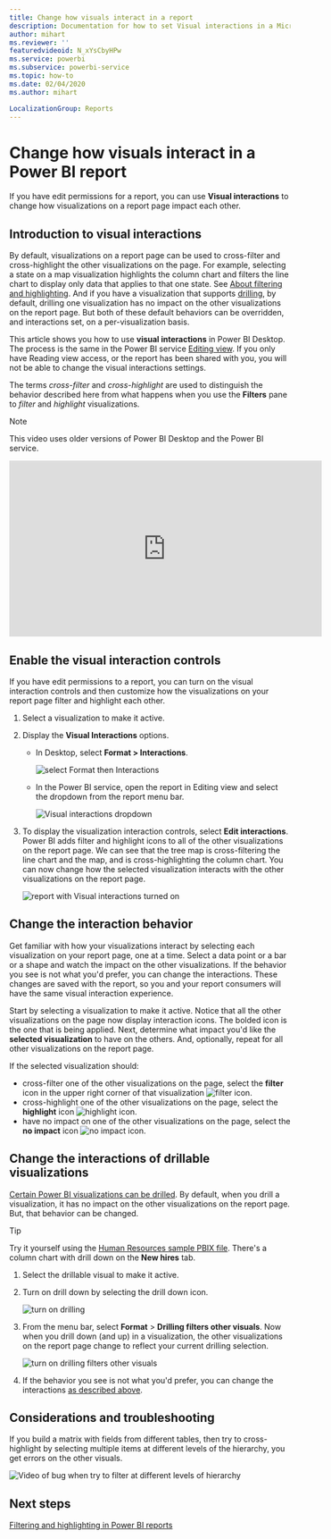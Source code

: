 ```yaml
---
title: Change how visuals interact in a report
description: Documentation for how to set Visual interactions in a Microsoft Power BI service report and a Power BI Desktop report.
author: mihart
ms.reviewer: ''
featuredvideoid: N_xYsCbyHPw
ms.service: powerbi
ms.subservice: powerbi-service
ms.topic: how-to
ms.date: 02/04/2020
ms.author: mihart

LocalizationGroup: Reports
---
```

# Change how visuals interact in a Power BI report
If you have edit permissions for a report, you can use **Visual interactions** to change how visualizations on a report page impact each other. 

## Introduction to visual interactions
By default, visualizations on a report page can be used to cross-filter and cross-highlight the other visualizations on the page.
For example, selecting a state on a map visualization highlights the column chart and filters the line chart to display only data that applies to that one state.
See [About filtering and highlighting](power-bi-reports-filters-and-highlighting.md). And if you have a visualization that supports [drilling](../consumer/end-user-drill.md), by default, drilling one visualization has no impact on the other visualizations on the report page. But both of these default behaviors can be overridden, and interactions set, on a per-visualization basis.

This article shows you how to use **visual interactions** in Power BI Desktop. The process is the same in the Power BI service [Editing view](service-interact-with-a-report-in-editing-view.md). If you only have Reading view access, or the report has been shared with you, you will not be able to change the visual interactions settings.

The terms *cross-filter* and *cross-highlight* are used to distinguish the behavior described here from what happens when you use the **Filters** pane to *filter* and *highlight* visualizations.  

> [!NOTE]
> This video uses older versions of Power BI Desktop and the Power BI service. 
>
>

<iframe width="560" height="315" src="https://www.youtube.com/embed/N_xYsCbyHPw?list=PL1N57mwBHtN0JFoKSR0n-tBkUJHeMP2cP" frameborder="0" allowfullscreen></iframe>


## Enable the visual interaction controls
If you have edit permissions to a report, you can turn on the visual interaction controls and then customize how the visualizations on your  report page filter and highlight each other. 

1. Select a visualization to make it active.  
2. Display the **Visual Interactions** options.
    

    - In Desktop, select **Format > Interactions**.

        ![select Format then Interactions](media/service-reports-visual-interactions/power-bi-interaction.png)

    - In the Power BI service, open the report in Editing view and select the dropdown from the report menu bar.

        ![Visual interactions dropdown](media/service-reports-visual-interactions/power-bi-service.png)

3. To display the visualization interaction controls, select **Edit interactions**. Power BI adds filter and highlight icons to all of the other visualizations on the report page. We can see that the tree map is cross-filtering the line chart and the map, and is cross-highlighting the column chart. You can now change how the selected visualization interacts with the other visualizations on the report page.
   
    ![report with Visual interactions turned on](media/service-reports-visual-interactions/power-bi-turn-on.png)


## Change the interaction behavior
Get familiar with how your visualizations interact by selecting each visualization on your report page, one at a time.  Select a data point or a bar or a shape and watch the impact on the other visualizations. If the behavior you see is not what you'd prefer, you can change the interactions. These changes are saved with the report, so you and your report consumers will have the same visual interaction experience.


Start by selecting a visualization to make it active.  Notice that all the other visualizations on the page now display interaction icons. The bolded icon is the one that is being applied. Next, determine what impact you'd like the **selected visualization** to have on the others.  And, optionally, repeat for all other visualizations on the report page.

If the selected visualization should:
   
   * cross-filter one of the other visualizations on the page, select the **filter** icon in the upper right corner of that visualization ![filter icon](media/service-reports-visual-interactions/power-bi-filter-icon.png).
   * cross-highlight one of the other visualizations on the page, select the **highlight** icon ![highlight icon](media/service-reports-visual-interactions/power-bi-highlight-icon.png).
   * have no impact on one of the other visualizations on the page, select the **no impact** icon ![no impact icon](media/service-reports-visual-interactions/power-bi-no-impact.png).

## Change the interactions of drillable visualizations
[Certain Power BI visualizations can be drilled](../consumer/end-user-drill.md). By default, when you drill a visualization, it has no impact on the other visualizations on the report page. But, that behavior can be changed. 

> [!TIP]
> Try it yourself using the [Human Resources sample PBIX file](https://download.microsoft.com/download/6/9/5/69503155-05A5-483E-829A-F7B5F3DD5D27/Human%20Resources%20Sample%20PBIX.pbix). There's a column chart with drill down on the **New hires** tab.
>

1. Select the drillable visual to make it active. 

2. Turn on drill down by selecting the drill down icon.

    ![turn on drilling](media/service-reports-visual-interactions/power-bi-drill-down.png)

2. From the menu bar, select **Format** > **Drilling filters other visuals**.  Now when you drill down (and up) in a visualization, the other visualizations on the report page change to reflect your current drilling selection. 

    ![turn on drilling filters other visuals](media/service-reports-visual-interactions/power-bi-drill.png)

3. If the behavior you see is not what you'd prefer, you can change the interactions [as described above](#change-the-interaction-behavior).

## Considerations and troubleshooting
If you build a matrix with fields from different tables, then try to cross-highlight by selecting multiple items at different levels of the hierarchy, you get errors on the other visuals. 

![Video of bug when try to filter at different levels of hierarchy](media/service-reports-visual-interactions/cross-highlight.gif)
    
## Next steps
[Filtering and highlighting in Power BI reports](power-bi-reports-filters-and-highlighting.md)
